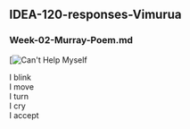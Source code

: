 ## IDEA-120-responses-Vimurua
### Week-02-Murray-Poem.md

[![Can't Help Myself](https://www.youtube.com/watch?v=ZS4Bpr2BgnE)
  
I blink  
I move   
I turn   
I cry   
I accept
 
